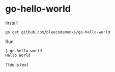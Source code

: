 # go-hello-world

Install

```
go get github.com/bluecodemonks/go-hello-world
```

Run

```
$ go-hello-world
Hello World
```

This is test
